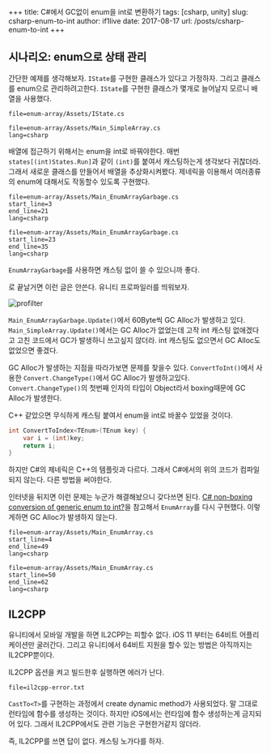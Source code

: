 +++
title: C#에서 GC없이 enum을 int로 변환하기
tags: [csharp, unity]
slug: csharp-enum-to-int
author: if1live
date: 2017-08-17
url: /posts/csharp-enum-to-int
+++

## 시나리오: enum으로 상태 관리

간단한 예제를 생각해보자.
`IState`를 구현한 클래스가 있다고 가정하자.
그리고 클래스를 enum으로 관리하려고한다.
`IState`를 구현한 클래스가 몇개로 늘어날지 모르니 배열을 사용했다.

~~~maya:view
file=enum-array/Assets/IState.cs
~~~

~~~maya:view
file=enum-array/Assets/Main_SimpleArray.cs
lang=csharp
~~~

배열에 접근하기 위해서는 enum을 int로 바꿔야한다.
매번 `states[(int)States.Run]`과 같이 `(int)`를 붙여서 캐스팅하는게 생각보다 귀찮더라. 
그래서 새로운 클래스를 만들어서 배열을 추상화시켜봤다.
제네릭을 이용해서 여러종류의 enum에 대해서도 작동할수 있도록 구현했다.

~~~maya:view
file=enum-array/Assets/Main_EnumArrayGarbage.cs
start_line=3
end_line=21
lang=csharp
~~~


~~~maya:view
file=enum-array/Assets/Main_EnumArrayGarbage.cs
start_line=23
end_line=35
lang=csharp
~~~


`EnumArrayGarbage`를 사용하면 캐스팅 없이 쓸 수 있으니까 좋다.


로 끝날거면 이런 글은 안쓴다.
유니티 프로파일러를 띄워보자.

![profilter]({attach}csharp-enum-to-int/profiler.png)

`Main_EnumArrayGarbage.Update()`에서 60Byte씩 GC Alloc가 발생하고 있다.
`Main_SimpleArray.Update()`에서는 GC Alloc가 없었는데 고작 int 캐스팅 없애겠다고 고친 코드에서 GC가 발생하니 쓰고싶지 않더라. int 캐스팅도 없으면서 GC Alloc도 없었으면 좋겠다.

GC Alloc가 발생하는 지점을 따라가보면 문제를 찾을수 있다.
`ConvertToInt()`에서 사용한 `Convert.ChangeType()`에서 GC Alloc가 발생하고있다.
`Convert.ChangeType()`의 첫번째 인자의 타입이 Object라서 boxing때문에 GC Alloc가 발생한다.

C++ 같았으면 무식하게 캐스팅 붙여서 enum을 int로 바꿀수 있었을 것이다.

```csharp
int ConvertToIndex<TEnum>(TEnum key) {
    var i = (int)key;
    return i;
}
```

하지만 C#의 제네릭은 C++의 템플릿과 다르다.
그래서 C#에서의 위의 코드가 컴파일되지 않는다.
다른 방법을 써야한다.

인터넷을 뒤지면 이런 문제는 누군가 해결해놨으니 갖다쓰면 된다.
[C# non-boxing conversion of generic enum to int?][sb]을 참고해서 `EnumArray`를 다시 구현했다. 이렇게하면 GC Alloc가 발생하지 않는다.

~~~maya:view
file=enum-array/Assets/Main_EnumArray.cs
start_line=4
end_line=49
lang=csharp
~~~

~~~maya:view
file=enum-array/Assets/Main_EnumArray.cs
start_line=50
end_line=62
lang=csharp
~~~

## IL2CPP

유니티에서 모바일 개발을 하면 IL2CPP는 피할수 없다.
iOS 11 부터는 64비트 어플리케이션만 굴러간다.
그리고 유니티에서 64비트 지원을 할수 있는 방법은 아직까지는 IL2CPP뿐이다.


IL2CPP 옵션을 켜고 빌드한후 실행하면 에러가 난다.

~~~maya:view
file=il2cpp-error.txt
~~~

`CastTo<T>`를 구현하는 과정에서 create dynamic method가 사용되었다.
말 그대로 런타임에 함수를 생성하는 것이다.
하지만 iOS에서는 런타임에 함수 생성하는게 금지되어 있다.
그래서 IL2CPP에서도 관련 기능은 구현한거같지 않더라.

즉, IL2CPP를 쓰면 답이 없다. 캐스팅 노가다를 하자.


[sb]: https://stackoverflow.com/questions/1189144/c-sharp-non-boxing-conversion-of-generic-enum-to-int
